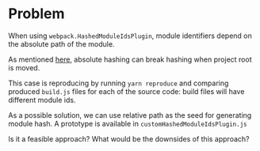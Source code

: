 # Problem

When using `webpack.HashedModuleIdsPlugin`, module identifiers depend on the absolute path of the module.

As mentioned [here](https://github.com/webpack/docs/wiki/how-to-write-a-loader#should-not-embed-absolute-paths), absolute hashing can break hashing when project root is moved.

This case is reproducing by running `yarn reproduce` and comparing produced `build.js` files for each of the source code: build files will have different module ids.

As a possible solution, we can use relative path as the seed for generating module hash. A prototype is available in `customHashedModuleIdsPlugin.js`

Is it a feasible approach? What would be the downsides of this approach?
